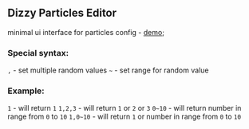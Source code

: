## Dizzy Particles Editor
minimal ui interface for particles config - [demo](https://salazkin.com/dizzy-particles-editor/);

### Special syntax:
`,` - set multiple random values
`~` - set range for random value

### Example:
`1` - will return `1`
`1,2,3` - will return `1` or `2` or `3`
`0~10` - will return number in range from `0` to `10`
`1,0~10` - will return `1` or number in range from `0` to `10`
